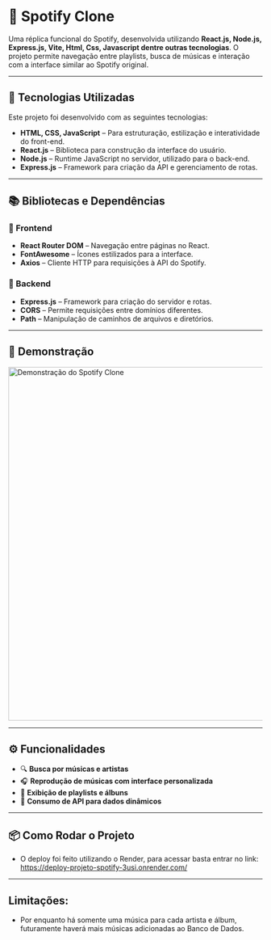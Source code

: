 # 🎵 Spotify Clone

Uma réplica funcional do Spotify, desenvolvida utilizando **React.js, Node.js, Express.js, Vite, Html, Css, Javascript dentre outras tecnologias**. O projeto permite navegação entre playlists,
busca de músicas e interação com a interface similar ao Spotify original.

---

## 🚀 Tecnologias Utilizadas

Este projeto foi desenvolvido com as seguintes tecnologias:

- **HTML, CSS, JavaScript** – Para estruturação, estilização e interatividade do front-end.
- **React.js** – Biblioteca para construção da interface do usuário.
- **Node.js** – Runtime JavaScript no servidor, utilizado para o back-end.
- **Express.js** – Framework para criação da API e gerenciamento de rotas.

---

## 📚 Bibliotecas e Dependências

### 🔹 Frontend
- **React Router DOM** – Navegação entre páginas no React.
- **FontAwesome** – Ícones estilizados para a interface.
- **Axios** – Cliente HTTP para requisições à API do Spotify.

### 🔹 Backend
- **Express.js** – Framework para criação do servidor e rotas.
- **CORS** – Permite requisições entre domínios diferentes.
- **Path** – Manipulação de caminhos de arquivos e diretórios.

---


## 📸 Demonstração

<img src="C:\Users\Lenovo\Pictures\Screenshots\Captura de tela 2025-02-20 113250.png" alt="Demonstração do Spotify Clone" width="700px">

---

## ⚙️ Funcionalidades

- 🔍 **Busca por músicas e artistas**  
- 🎧 **Reprodução de músicas com interface personalizada**  
- 📜 **Exibição de playlists e álbuns**  
- 📡 **Consumo de API para dados dinâmicos**  

---

## 📦 Como Rodar o Projeto

- O deploy foi feito utilizando o Render, para acessar basta entrar no link: https://deploy-projeto-spotify-3usi.onrender.com/

---

## Limitações:
- Por enquanto há somente uma música para cada artista e álbum, futuramente haverá mais músicas adicionadas ao Banco de Dados.
